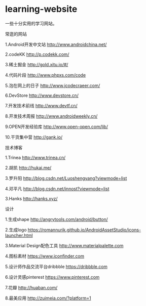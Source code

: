 # learning-website
一些十分实用的学习网站。

常逛的网站

1.Android开发中文站 http://www.androidchina.net/

2.codeKK http://p.codekk.com/

3.稀土掘金 http://gold.xitu.io/#/

4.代码片段 http://www.phpxs.com/code

5.泡在网上的日子 http://www.jcodecraeer.com/

6.DevStore http://www.devstore.cn/

7.开发技术前线 http://www.devtf.cn/

8.开发技术周报 http://www.androidweekly.cn/

9.OPEN开发经验库 http://www.open-open.com/lib/

10.干货集中营 http://gank.io/

技术博客

1.Trinea http://www.trinea.cn/

2.胡凯 http://hukai.me/

3.罗升阳 http://blog.csdn.net/Luoshengyang?viewmode=list

4.邓平凡 http://blog.csdn.net/innost?viewmode=list

3.Hanks http://hanks.xyz/

设计

1.生成shape http://angrytools.com/android/button/

2.生成logo https://romannurik.github.io/AndroidAssetStudio/icons-launcher.html

3.Material Design配色工具 http://www.materialpalette.com

4.图标素材 https://www.iconfinder.com

5.设计师作品交流平台dribbble https://dribbble.com

6.设计灵感pinterest https://www.pinterest.com

7.花瓣 http://huaban.com/

8.最美应用 http://zuimeia.com/?platform=1
